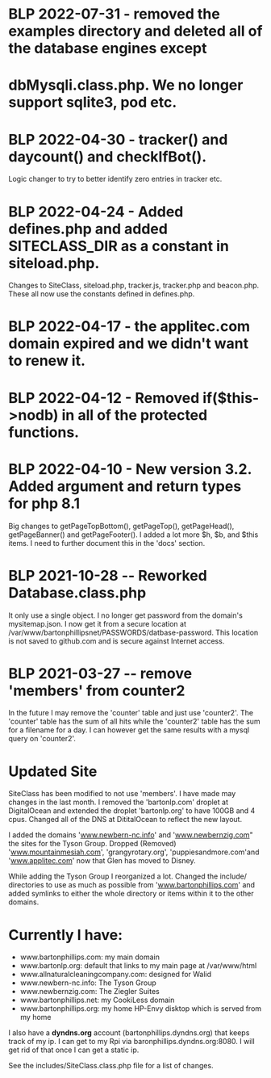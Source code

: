 # BLP 2022-07-31 - removed the examples directory and deleted all of the database engines except
# dbMysqli.class.php. We no longer support sqlite3, pod etc.
# BLP 2022-04-30 - tracker() and daycount() and checkIfBot(). 
Logic changer to try to better identify zero entries in tracker etc.
# BLP 2022-04-24 - Added defines.php and added SITECLASS_DIR as a constant in siteload.php.
Changes to SiteClass, siteload.php, tracker.js, tracker.php and beacon.php. These all now use the constants defined in defines.php.
# BLP 2022-04-17 - the applitec.com domain expired and we didn't want to renew it.
# BLP 2022-04-12 - Removed if($this->nodb) in all of the protected functions.
# BLP 2022-04-10 - New version 3.2. Added argument and return types for php 8.1
Big changes to getPageTopBottom(), getPageTop(), getPageHead(), getPageBanner() and getPageFooter().
I added a lot more $h, $b, and $this items. I need to further document this in the 'docs' section.

# BLP 2021-10-28 -- Reworked Database.class.php

It only use a single object. I no longer get password from the domain's mysitemap.json. I now get it from a secure location at
/var/www/bartonphillipsnet/PASSWORDS/datbase-password. This location is not saved to github.com and is secure against Internet access.

# BLP 2021-03-27 -- remove 'members' from counter2

In the future I may remove the 'counter' table and just use 'counter2'. The 'counter' table has the sum of all hits while the 
'counter2' table has the sum for a filename for a day. I can however get the same results with a mysql query on 'counter2'.

# Updated Site

SiteClass has been modified to not use 'members'.
I have made may changes in the last month. I removed the 'bartonlp.com' droplet at DigitalOcean and extended the droplet 'bartonlp.org'
to have 100GB and 4 cpus. Changed all of the DNS at DititalOcean to reflect the new layout.

I added the domains 'www.newbern-nc.info' and 'www.newbernzig.com" the sites for the Tyson Group. Dropped (Removed) 'www.mountainmesiah.com', 'grangyrotary.org', 
'puppiesandmore.com'and 'www.applitec.com' now that Glen has moved to Disney.

While adding the Tyson Group I reorganized a lot. Changed the include/ directories to use as much as possible from 'www.bartonphillips.com' 
and added symlinks to either the whole directory or items within it to the other domains.

# Currently I have:  
<ul>
<li>www.bartonphillips.com: my main domain</li>
<li>www.bartonlp.org: default that links to my main page at /var/www/html</li>
<li>www.allnaturalcleaningcompany.com: designed for Walid</li>
<li>www.newbern-nc.info: The Tyson Group</li>
<li>www.newbernzig.com: The Ziegler Suites</li>
<li>www.bartonphillips.net: my CookiLess domain</li>
<li>www.bartonphillips.org: my home HP-Envy disktop which is served from my home</li>
</ul>

I also have a <b>dyndns.org</b> account (bartonphillips.dyndns.org) that keeps track of my ip. I can get to my Rpi via
baronphillips.dyndns.org:8080. I will get rid of that once I can get a static ip.

See the includes/SiteClass.class.php file for a list of changes.

